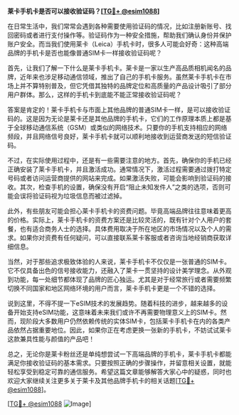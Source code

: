 **莱卡手机卡是否可以接收验证码？[[TG💪+ @esim1088](https://t.me/s/esim1088)]**

在日常生活中，我们常常会遇到各种需要使用验证码的情况，比如注册新账号、找回密码或者进行支付操作等。验证码作为一种安全措施，帮助我们确认身份并保护账户安全。而当我们使用莱卡（Leica）手机卡时，很多人可能会好奇：这种高端品牌的手机卡是否也能像普通SIM卡一样接收验证码呢？

首先，让我们了解一下什么是莱卡手机卡。莱卡是一家以生产高品质相机闻名的品牌，近年来也涉足移动通信领域，推出了自己的手机卡服务。虽然莱卡手机卡在市场上并不算特别普及，但它凭借其独特的品牌定位和高质量的产品设计吸引了部分用户群体。那么，这样的手机卡到底能不能正常接收验证码呢？

答案是肯定的！莱卡手机卡与市面上其他品牌的普通SIM卡一样，是可以接收验证码的。这是因为无论是莱卡还是其他品牌的手机卡，它们的工作原理本质上都是基于全球移动通信系统（GSM）或类似的网络技术。只要你的手机支持相应的网络频段，并且网络信号良好，莱卡手机卡就可以顺利地接收到运营商发送的短信验证码。

不过，在实际使用过程中，还是有一些需要注意的地方。首先，确保你的手机已经正确安装了莱卡手机卡，并且激活成功。通常情况下，激活过程需要通过拨打特定号码或者访问运营商提供的网站来完成。如果激活失败，可能会影响到验证码的接收。其次，检查手机的设置，确保没有开启“阻止未知发件人”之类的选项，否则可能会误将验证码视为垃圾信息而被过滤掉。

此外，有些朋友可能会担心莱卡手机卡的资费问题。毕竟高端品牌往往意味着更高的价格。实际上，莱卡手机卡的资费方案还是比较灵活的，既有针对个人用户的套餐，也有适合商务人士的选择。具体费用取决于所在地区的市场情况以及个人的需求。如果你对资费有任何疑问，可以直接联系莱卡客服或者咨询当地经销商获取详细信息。

当然，对于那些追求极致体验的人来说，莱卡手机卡不仅仅是一张普通的SIM卡。它不仅具备出色的信号接收能力，还融入了莱卡一贯坚持的设计美学理念。从外观到功能，每一处细节都体现了品牌的匠心独运。尤其是对于经常旅行或者需要频繁切换不同国家和地区网络环境的用户而言，莱卡手机卡更是一个不错的选择。

说到这里，不得不提一下eSIM技术的发展趋势。随着科技的进步，越来越多的设备开始支持eSIM功能，这意味着未来我们或许不再需要物理意义上的SIM卡。然而，现阶段大多数用户仍然依赖传统的实体SIM卡，包括莱卡手机卡在内的各类产品依然占据重要地位。因此，如果你正在考虑更换一张新的手机卡，不妨试试莱卡这款兼具性能与颜值的产品吧！

总之，无论你是莱卡粉丝还是单纯想尝试一下高端品牌的手机卡，莱卡手机卡都能满足你接收验证码的基本需求。只要按照正确的步骤操作，并留意相关设置，就能轻松享受到稳定可靠的通信服务。希望这篇文章能够解答大家心中的疑惑，同时也欢迎大家继续关注更多关于莱卡及其他品牌手机卡的相关话题[[TG💪+ @esim1088](https://t.me/s/esim1088)]。

[[TG💪+ @esim1088](https://t.me/s/esim1088) ![Image](https://i.postimg.cc/4NQfJmqS/Snipaste-2025-05-13-00-14-12.png)]